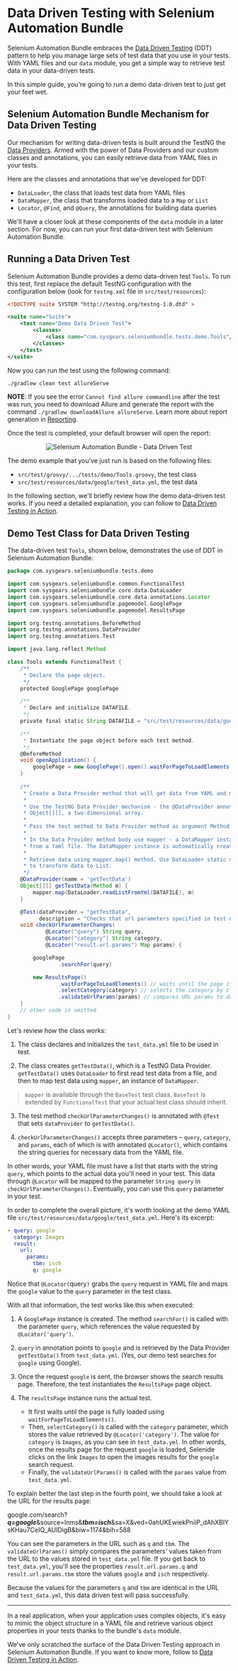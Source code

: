 # Data Driven Testing with Selenium Automation Bundle

Selenium Automation Bundle embraces the [Data Driven Testing] (DDT) pattern to help you manage large sets of test data 
that you use in your tests. With YAML files and our `data` module, you get a simple way to retrieve test data in your 
data-driven tests.

In this simple guide, you're going to run a demo data-driven test to just get your feet wet.

## Selenium Automation Bundle Mechanism for Data Driven Testing

Our mechanism for writing data-driven tests is built around the TestNG the [Data Providers]. Armed with the power of
Data Providers and our custom classes and annotations, you can easily retrieve data from YAML files in your tests.

Here are the classes and annotations that we've developed for DDT:

* `DataLoader`, the class that loads test data from YAML files
* `DataMapper`, the class that transforms loaded data to a `Map` or `List`
* `Locator`, `@Find`, and `@Query`, the annotations for building data queries

We'll have a closer look at these components of the `data` module in a later section. For now, you can run your first
data-driven test with Selenium Automation Bundle.

## Running a Data Driven Test

Selenium Automation Bundle provides a demo data-driven test `Tools`. To run this test, first replace the default TestNG 
configuration with the configuration below (look for `testng.xml` file in `src/test/resources`):

```xml
<!DOCTYPE suite SYSTEM "http://testng.org/testng-1.0.dtd" >

<suite name="Suite">
    <test name="Demo Data Driven Test">
        <classes>
            <class name="com.sysgears.seleniumbundle.tests.demo.Tools"/>
        </classes>
    </test>
</suite>
```

Now you can run the test using the following command:

```bash
./gradlew clean test allureServe
```

**NOTE**: If you see the error `Cannot find allure commandline` after the test was run, you need to download Allure and
generate the report with the command `./gradlew downloadAllure allureServe`. Learn more about report generation in
[Reporting].

Once the test is completed, your default browser will open the report:

<p align="center">
  <img src="./images/selenium-automation-bundle-data-driven-test-example.png"
       alt="Selenium Automation Bundle - Data Driven Test" />
</p>

The demo example that you've just run is based on the following files:

* `src/test/groovy/.../tests/demo/Tools.groovy`, the test class
* `src/test/resources/data/google/test_data.yml`, the test data

In the following section, we'll briefly review how the demo data-driven test works. If you need a detailed explanation,
you can follow to [Data Driven Testing in Action].

## Demo Test Class for Data Driven Testing

The data-driven test `Tools`, shown below, demonstrates the use of DDT in Selenium Automation Bundle:

```groovy
package com.sysgears.seleniumbundle.tests.demo

import com.sysgears.seleniumbundle.common.FunctionalTest
import com.sysgears.seleniumbundle.core.data.DataLoader
import com.sysgears.seleniumbundle.core.data.annotations.Locator
import com.sysgears.seleniumbundle.pagemodel.GooglePage
import com.sysgears.seleniumbundle.pagemodel.ResultsPage

import org.testng.annotations.BeforeMethod
import org.testng.annotations.DataProvider
import org.testng.annotations.Test

import java.lang.reflect.Method

class Tools extends FunctionalTest {
    /**
     * Declare the page object.
     */
    protected GooglePage googlePage

    /**
     * Declare and initialize DATAFILE.
     */
    private final static String DATAFILE = "src/test/resources/data/google/test_data.yml"

    /**
     * Instantiate the page object before each test method.
     */
    @BeforeMethod
    void openApplication() {
        googlePage = new GooglePage().open().waitForPageToLoadElements().selectLanguage()
    }
    
    /**
     * Create a Data Provider method that will get data from YAML and map them to test methods.
     *
     * Use the TestNG Data Provider mechanism - the @DataProvider annotation, and return
     * Object[][], a two-dimensional array.
     *
     * Pass the test method to Data Provider method as argument Method m.
     *
     * In the Data Provider method body use mapper - a DataMapper instance - to map data
     * from a Yaml file. The DataMapper instance is automatically created.
     *
     * Retrieve data using mapper.map() method. Use DataLoader static method readListFromYml()
     * to transform data to List.
     */
    @DataProvider(name = 'getTestData')
    Object[][] getTestData(Method m) {
        mapper.map(DataLoader.readListFromYml(DATAFILE), m)
    }

    @Test(dataProvider = "getTestData",
          description = "Checks that url parameters specified in test data are changed based on chosen category")
    void checkUrlParameterChanges(
            @Locator("query") String query,
            @Locator("category") String category,
            @Locator("result.url.params") Map params) {

        googlePage
                .searchFor(query)

        new ResultsPage()
                .waitForPageToLoadElements() // waits until the page is fully loaded
                .selectCategory(category) // selects the category by clicking a link
                .validateUrlParams(params) // compares URL params to data from test_data.yml
    }
    // other code is omitted
}
```

Let's review how the class works:

1. The class declares and initializes the `test_data.yml` file to be used in test.

2. The class creates `getTestData()`, which is a TestNG Data Provider. `getTestData()` uses `DataLoader` to first read
test data from a file, and then to map test data using `mapper`, an instance of `DataMapper`.

> `mapper` is available through the `BaseTest` test class. `BaseTest` is extended by `FunctionalTest` that your actual
> test class should inherit.

3. The test method `checkUrlParameterChanges()` is annotated with `@Test` that sets `dataProvider` to `getTestData()`.

4. `checkUrlParameterChanges()` accepts three parameters &ndash; `query`, `category`, and `params`, each of which is
with annotated `@Locator()`, which contains the string queries for necessary data from the YAML file.

In other words, your YAML file must have a list that starts with the string `query`, which points to the actual data
you'll need in your test. This data through `@Locator` will be mapped to the parameter `String query` in
`checkUrlParameterChanges()`. Eventually, you can use this `query` parameter in your test.

In order to complete the overall picture, it's worth looking at the demo YAML file
`src/test/resources/data/google/test_data.yml`. Here's its excerpt:

```yml
- query: google
  category: Images
  result:
    url:
      params:
        tbm: isch
        q: google
```

Notice that `@Locator(`query`)` grabs the `query` request in YAML file and maps the `google` value to the `query`
parameter in the test class.

With all that information, the test works like this when executed:

1. A `GooglePage` instance is created. The method `searchFor()` is called with the parameter `query`, which references
the value requested by `@Locator('query')`.

2. `query` in annotation points to `google` and is retrieved by the Data Provider `getTestData()` from `test_data.yml`.
(Yes, our demo test searches for `google` using Google).

3. Once the request `google` is sent, the browser shows the search results page. Therefore, the test instantiates the 
`ResultsPage` page object.

4. The `resultsPage` instance runs the actual test.

    * It first waits until the page is fully loaded using `waitForPageToLoadElements()`.
    * Then, `selectCategory()` is called with the `category` parameter, which stores the value retrieved by
      `@Locator('category')`. The value for `category` is `Images`, as you can see in `test_data.yml`. In other words,
      once the results page for the request `google` is loaded, Selenide clicks on the link `Images` to open the images
      results for the `google` search request.
    * Finally, the `validateUrlParams()` is called with the `params` value from `test_data.yml`.

To explain better the last step in the fourth point, we should take a look at the URL for the results page:

google.com/search?**_q=google_**&source=lnms&**_tbm=isch_**&sa=X&ved=0ahUKEwiekPniiP_dAhXBlYsKHau7CeIQ_AUIDigB&biw=1174&bih=588

You can see the parameters in the URL such as `q` and `tbm`. The `validateUrlParams()` simply compares the parameters'
values taken from the URL to the values stored in `test_data.yml` file. If you get back to `test_data.yml`, you'll 
see the properties `result.url.params.q` and `result.url.params.tbm` store the values `google` and `isch` respectively.

Because the values for the parameters `q` and `tbm` are identical in the URL and `test_data.yml`, this data driven test 
will pass successfully.

___

In a real application, when your application uses complex objects, it's easy to mimic the object structure in a YAML 
file and retrieve various object properties in your tests thanks to the bundle's `data` module.

We've only scratched the surface of the Data Driven Testing approach in Selenium Automation Bundle. If you want to know
more, follow to [Data Driven Testing in Action].

[data driven testing]: https://en.wikipedia.org/wiki/Data-driven_testing
[data providers]: http://testng.org/doc/documentation-main.html#parameters-dataproviders
[reporting]: https://github.com/sysgears/selenium-automation-bundle/blob/docs/docs/fundamentals/Reporting.md
[data driven testing in action]: https://github.com/sysgears/selenium-automation-bundle/blob/docs/docs/fundamentals/Data%20Driven%20Testing/Data%20Driven%20Testing%20in%20Action.md
[creating test classes]: https://github.com/sysgears/selenium-automation-bundle/blob/docs/docs/advanced/Writing%20Tests.md#general-considerations-before-writing-tests